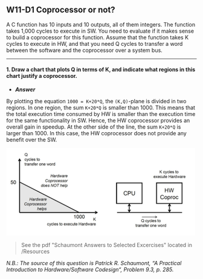 ## W11-D1 Coprocessor or not?

A C function has 10 inputs and 10 outputs, all of them integers. The function takes 1,000 cycles to execute in SW. You need to evaluate if it makes sense to build a coprocessor for this function. Assume that the function takes K cycles to execute in HW, and that you need Q cycles to transfer a word between the software and the coprocessor over a system bus. 

----

#### 1. Draw a chart that plots Q in terms of K, and indicate what regions in this chart justify a coprocessor.

- ***Answer***

By plotting the equation `1000 = K+20*Q`, the `(K,Q)`-plane is divided in two regions. In one region, the sum `K+20*Q` is smaller than 1000. This means that the total execution time consumed by HW is smaller than the execution time for the same functionality in SW. Hence, the HW coprocessor provides an overall gain in speedup. At the other side of the line, the sum `K+20*Q` is larger than 1000. In this case, the HW coprocessor does not provide any benefit over the SW.

<img src="/Resources/images/w11_d1.png" alt="drawing" width="500"/>

>See the pdf "Schaumont Answers to Selected Excercises" located in /Resources

*N.B.: The source of this question is Patrick R. Schaumont, “A Practical Introduction to Hardware/Software Codesign“, Problem 9.3, p. 285.*
